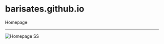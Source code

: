 # barisates.github.io

Homepage

------------

![Homepage SS](http://barisates.com/git/homepage_sm.jpg)
